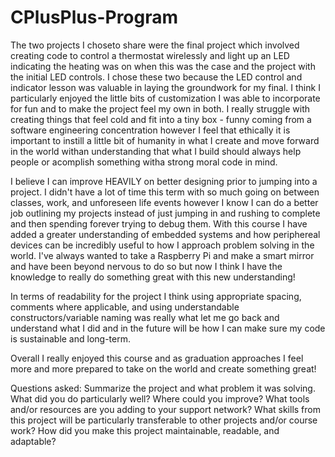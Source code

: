 # CPlusPlus-Program

The two projects I choseto share were the final project which involved creating code to control a thermostat wirelessly and light up an LED indicating the heating was on when this was the case and the project with the initial LED controls. I chose these two because the LED control and indicator lesson was valuable in laying the groundwork for my final. I think I particularly enjoyed the little bits of customization I was able to incorporate for fun and to make the project feel my own in both. I really struggle with creating things that feel cold and fit into a tiny box - funny coming from a software engineering concentration however I feel that ethically it is important to instill a little bit of humanity in what I create and move forward in the world withan understanding that what I build should always help people or acomplish something witha strong moral code in mind. 

I believe I can improve HEAVILY on better designing prior to jumping into a project. I didn't have a lot of time this term with so much going on between classes, work, and unforeseen life events however I know I can do a better job outlining my projects instead of just jumping in and rushing to complete and then spending forever trying to debug them. With this course I have added a greater understanding of embedded systems and how periphereal devices can be incredibly useful to how I approach problem solving in the world. I've always wanted to take a Raspberry Pi and make a smart mirror and have been beyond nervous to do so but now I think I have the knowledge to really do something great with this new understanding! 

In terms of readability for the project I think using appropriate spacing, comments where applicable, and using understandable constructors/variable naming was really what let me go back and understand what I did and in the future will be how I can make sure my code is sustainable and long-term. 

Overall I really enjoyed this course and as graduation approaches I feel more and more prepared to take on the world and create something great!


Questions asked:
Summarize the project and what problem it was solving.
What did you do particularly well?
Where could you improve?
What tools and/or resources are you adding to your support network?
What skills from this project will be particularly transferable to other projects and/or course work?
How did you make this project maintainable, readable, and adaptable?
